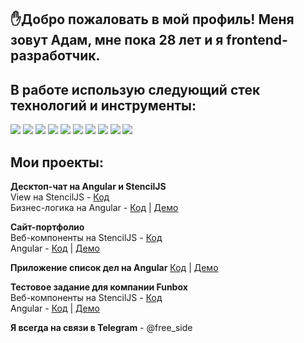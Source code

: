 ## ✋Добро пожаловать в мой профиль! Меня зовут Адам, мне пока 28 лет и я frontend-разработчик.

## В работе использую следующий стек технологий и инструменты:
<img src="https://img.shields.io/badge/JavaScript-323330?style=for-the-badge&logo=javascript&logoColor=F7DF1E">
<img src="https://img.shields.io/badge/TypeScript-007ACC?style=for-the-badge&logo=typescript&logoColor=white
">
    <img src="https://img.shields.io/badge/HTML5-E34F26?style=for-the-badge&logo=html5&logoColor=white
">
    <img src="https://img.shields.io/badge/CSS3-1572B6?style=for-the-badge&logo=css3&logoColor=white
">
    <img src="https://img.shields.io/badge/Sass-CC6699?style=for-the-badge&logo=sass&logoColor=white
">
    <img src="https://img.shields.io/badge/Angular-DD0031?style=for-the-badge&logo=angular&logoColor=white
">
    <img src="https://img.shields.io/badge/React-20232A?style=for-the-badge&logo=react&logoColor=61DAFB
">
    <img src="https://img.shields.io/badge/Tailwind_CSS-38B2AC?style=for-the-badge&logo=tailwind-css&logoColor=white
">
    <img src="https://img.shields.io/badge/Bootstrap-563D7C?style=for-the-badge&logo=bootstrap&logoColor=white
">
    <img src="https://img.shields.io/badge/Ubuntu-E95420?style=for-the-badge&logo=ubuntu&logoColor=white
">

## Мои проекты:

**Десктоп-чат на Angular и StencilJS**<br />
View на StencilJS - [Код](https://github.com/almalib/stencil-chat)<br />
Бизнес-логика на Angular - [Код](https://github.com/almalib/ng-chat) | [Демо](https://almalib.github.io/ng-chat)<br />

**Сайт-портфолио**<br />
Веб-компоненты на StencilJS - [Код](https://github.com/almalib/s-promo)<br />
Angular - [Код](https://github.com/almalib/ng-promo) | [Демо](https://almalib.github.io/ng-promo)<br />

**Приложение список дел на Angular** [Код](https://github.com/almalib/todo-list) | [Демо](https://almalib.github.io/todo-list)<br />

**Тестовое задание для компании Funbox**<br />
Веб-компоненты на StencilJS - [Код](https://github.com/almalib/s-funbox)<br />
Angular - [Код](https://github.com/almalib/ng-funbox) | [Демо](https://almalib.github.io/ng-funbox)<br />

**Я всегда на связи в Telegram** - @free_side


